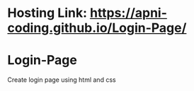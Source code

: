 # Hosting Link: https://apni-coding.github.io/Login-Page/

# Login-Page
Create login page using html and css
